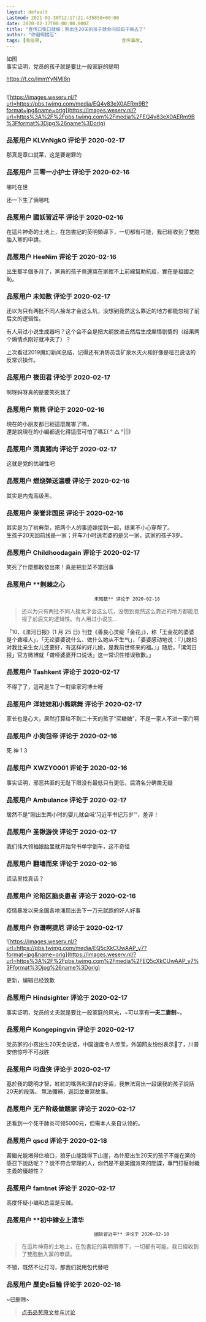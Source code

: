 ```yaml
---
layout: default
Lastmod: 2021-01-30T12:17:21.435858+00:00
date: 2020-02-17T00:00:00.000Z
title: "宣传口张口就编：刚出生20天的孩子就会问妈妈干嘛去了"
author: "你谮啊提厄"
tags: [高级黑,								宣传事故,								翻车新闻]
---
```


如图  
事实证明，党员的孩子就是要比一般家庭的聪明   
  
https://t.co/ImmYyNMI8n                                                                                                                                                                    
  
![https://images.weserv.nl/?url=https://pbs.twimg.com/media/EQ4v83eX0AERm9B?format=jpg&name=orig](https://images.weserv.nl/?url=https%3A%2F%2Fpbs.twimg.com%2Fmedia%2FEQ4v83eX0AERm9B%3Fformat%3Djpg%26name%3Dorig)

            
### 品葱用户 **KLVnNgkO** 评论于 2020-02-17
        
那真是章口就莱，这是要谢罪的
        


            
### 品葱用户 **三零一小护士** 评论于 2020-02-16
        
哪吒在世  
  
还一下生了俩哪吒
        


            
### 品葱用户 **國妖習近平** 评论于 2020-02-16
        
在這片神奇的土地上，在包書記的英明領導下，一切都有可能，我已經收到了雙胞胎入黨的申請。
        


            
### 品葱用户 **HeeNim** 评论于 2020-02-16
        
出生都半個多月了，黨員的孩子竟還窩在家裡不上前線幫助抗疫，實在是祖國之恥。
        


            
### 品葱用户 **未知数** 评论于 2020-02-17
        
还以为只有两批不同人接龙才会这么坑，没想到竟然这么靠近的地方都能忽视了前后文的逻辑性。  
  
有人用过小说生成器吗？这个会不会是把大纲放进去然后生成煽情剧情的（结果两个煽情点刚好就冲突了）？  
  
上次看过2019魔幻新闻总结，记得还有消防员含矿泉水灭火和好像是哑巴说话的反常识操作。
        


            
### 品葱用户 **筱田君** 评论于 2020-02-17
        
啊呀妈呀真的是要笑死我了
        


            
### 品葱用户 **熊熊** 评论于 2020-02-16
        
現在的小朋友都已經這麼厲害了嗎，  
還是說現在的小編都退化得這麼可怕了嗎Σ( ° △ °|||)
        


            
### 品葱用户 **清真猪肉** 评论于 2020-02-17
        
这就是党的优越性吧
        


            
### 品葱用户 **燃烧弹送温暖** 评论于 2020-02-16
        
其实是内鬼高级黑。
        


            
### 品葱用户 **荣誉非国民** 评论于 2020-02-16
        
其实是为了树典型，把两个人的事迹嫁接到一起，结果不小心穿帮了。  
生孩子20天回前线是一家；开车7小时送老婆的是另一家，这家的孩子3岁。
        


            
### 品葱用户 **Childhoodagain** 评论于 2020-02-17
        
笑死了什麼都敢發出來！真是把韭菜不當回事
        


            
### 品葱用户 **荆棘之心				
									未知数** 评论于 2020-02-16
        
> 还以为只有两批不同人接龙才会这么坑，没想到竟然这么靠近的地方都能忽视了前后文的逻辑性。有人用过小说生...

  
「10、《漯河日报》(1 月 25 日) 刊登《善良心灵绽「金花」》，称「王金花的婆婆是个聋哑人」，「无论婆婆说什么、做什么她从不生气」，「婆婆感动地说：『儿媳妇对我比亲生女儿还要好，有这样的好儿媳，是我前世修来的福。』」随后，「漯河日报」官方微博就「聋哑婆婆开口说话」这一常识性错误致歉。」
        


            
### 品葱用户 **Tashkent** 评论于 2020-02-17
        
不得了了，這可是生了一對梁家河博士呀
        


            
### 品葱用户 **洋娃娃和小熊跳舞** 评论于 2020-02-17
        
家长也是心大，居然打算给不到二十天的孩子“买糖糖”，不是一家人不进一家门啊
        


            
### 品葱用户 **小狗包帝** 评论于 2020-02-16
        
死 神 1 3
        


            
### 品葱用户 **XWZY0001** 评论于 2020-02-16
        
事实证明，邪恶共匪的无耻下限没有最低只有更低，后清名分确凿无疑
        


            
### 品葱用户 **Ambulance** 评论于 2020-02-17
        
居然不是“刚出生两小时的婴儿就会喊‘习近平书记万岁’”，差评！
        


            
### 品葱用户 **圣锹游侠** 评论于 2020-02-17
        
我们伟大领袖娘胎里就开始背书单学倒车，这不奇怪
        


            
### 品葱用户 **翻墙而来** 评论于 2020-02-16
        
谎话里找真话？
        


            
### 品葱用户 **沦陷区脑炎患者** 评论于 2020-02-16
        
疫情暴发以来全国各地涌现出丢下一万元就跑的好人好事
        


            
### 品葱用户 **你谮啊提厄** 评论于 2020-02-17
        
![https://images.weserv.nl/?url=https://pbs.twimg.com/media/EQ5cXkCUwAAP_y7?format=jpg&name=orig](https://images.weserv.nl/?url=https%3A%2F%2Fpbs.twimg.com%2Fmedia%2FEQ5cXkCUwAAP_y7%3Fformat%3Djpg%26name%3Dorig)  
  
更新，编辑已经致歉
        


            
### 品葱用户 **Hindsighter** 评论于 2020-02-17
        
事实证明，党员的丈夫就是要比一般家庭的风光，~可以享有**一夫二妻制**~。
        


            
### 品葱用户 **Kongepingvin** 评论于 2020-02-17
        
党员家的小孩出生20天会说话，中国速度令人惊羡，外国网友纷纷表示🍋了，川普安倍惊呼不可战胜
        


            
### 品葱用户 **叼盘侠** 评论于 2020-02-17
        
基於我的聰明才智，紅紅的嘴唇和潔白的牙齒，我無法寫出一段讓我的孩子說話20天的段落。 無法彌補，返回並重寫故事。
        


            
### 品葱用户 **无产阶级做题家** 评论于 2020-02-17
        
还看到一个死于肺炎可领5000元，但需本人亲自认领的。
        


            
### 品葱用户 **qscd** 评论于 2020-02-18
        
黃繼光能堵得住槍口，狼牙山能跳得下山崖，為什麼出生20天的孩子不能在黨的感召下說話呢？？說不符合常理的人，你們是不是美國派來的間諜，專門打壓射穢主義的優越性？
        


            
### 品葱用户 **famtnet** 评论于 2020-02-17
        
高度怀疑小编和总监是反贼。
        


            
### 品葱用户 **初中肄业上清华				
									國妖習近平** 评论于 2020-02-18
        
> 在這片神奇的土地上，在包書記的英明領導下，一切都有可能，我已經收到了雙胞胎入黨的申請。

  
不错，既然不让打习，那我们就用包代替吧
        


            
### 品葱用户 **歷史e巨輪** 评论于 2020-02-18
        
~已删除~
        






> [点击品葱原文参与讨论](https://pincong.rocks/article/14663)


